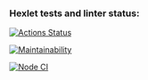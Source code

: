 ### Hexlet tests and linter status:
[![Actions Status](https://github.com/igornazim/frontend-project-lvl1/workflows/hexlet-check/badge.svg)](https://github.com/igornazim/frontend-project-lvl1/actions)

[![Maintainability](https://api.codeclimate.com/v1/badges/c157be82097a2b3caa2d/maintainability)](https://codeclimate.com/github/igornazim/frontend-project-lvl1/maintainability)

[![Node CI](https://github.com/igornazim/frontend-project-lvl1/actions/workflows/nodejs.yml/badge.svg)](https://github.com/igornazim/frontend-project-lvl1/actions/workflows/nodejs.yml)



